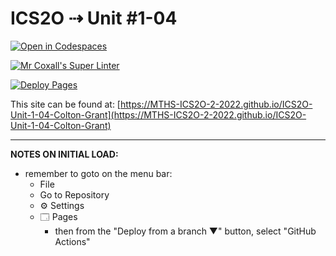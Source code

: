 # ICS2O ⇢ Unit #1-04

[![Open in Codespaces](https://classroom.github.com/assets/launch-codespace-f4981d0f882b2a3f0472912d15f9806d57e124e0fc890972558857b51b24a6f9.svg)](https://classroom.github.com/open-in-codespaces?assignment_repo_id=10166798)

[![Mr Coxall's Super Linter](https://github.com/MTHS-ICS2O-2-2022/ICS2O-Unit-1-04-Colton-Grant/workflows/Mr%20Coxall's%20Super%20Linter/badge.svg)](https://github.com/MTHS-ICS2O-2-2022/ICS2O-Unit-1-04-Colton-Grant/actions)

[![Deploy Pages](https://github.com/MTHS-ICS2O-2-2022/ICS2O-Unit-1-04-Colton-Grant/workflows/Deploy%20Pages/badge.svg)](https://github.com/MTHS-ICS2O-2-2022/ICS2O-Unit-1-04-Colton-Grant/actions)

This site can be found at: [https://MTHS-ICS2O-2-2022.github.io/ICS2O-Unit-1-04-Colton-Grant](https://MTHS-ICS2O-2-2022.github.io/ICS2O-Unit-1-04-Colton-Grant)

---

**NOTES ON INITIAL LOAD:**
- remember to goto on the menu bar:
  - File
  - Go to Repository
  - ⚙ Settings
  - 🗔 Pages
    - then from the "Deploy from a branch ▼" button, select "GitHub Actions"
